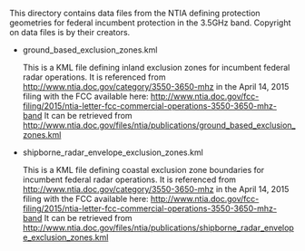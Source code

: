 This directory contains data files from the NTIA defining protection
geometries for federal incumbent protection in the 3.5GHz band.
Copyright on data files is by their creators.


* ground_based_exclusion_zones.kml

    This is a KML file defining inland exclusion zones for incumbent
    federal radar operations. It is referenced from
    http://www.ntia.doc.gov/category/3550-3650-mhz in the April 14, 2015
    filing with the FCC available here:
    http://www.ntia.doc.gov/fcc-filing/2015/ntia-letter-fcc-commercial-operations-3550-3650-mhz-band
    It can be retrieved from
    http://www.ntia.doc.gov/files/ntia/publications/ground_based_exclusion_zones.kml
    

* shipborne_radar_envelope_exclusion_zones.kml

    This is a KML file defining coastal exclusion zone boundaries for
    incumbent federal radar operations. It is referenced from
    http://www.ntia.doc.gov/category/3550-3650-mhz in the April 14, 2015
    filing with the FCC available here:
    http://www.ntia.doc.gov/fcc-filing/2015/ntia-letter-fcc-commercial-operations-3550-3650-mhz-band
    It can be retrieved from
    http://www.ntia.doc.gov/files/ntia/publications/shipborne_radar_envelope_exclusion_zones.kml

